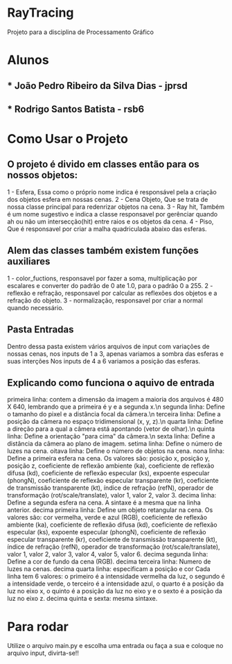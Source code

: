 # RayTracing
Projeto para a disciplina de Processamento Gráfico

# Alunos 
## * João Pedro Ribeiro da Silva Dias - jprsd
## * Rodrigo Santos Batista - rsb6 

# Como Usar o Projeto
## O projeto é divido em classes então para os nossos objetos:
1 - Esfera, Essa como o próprio nome indica é responsável pela a criação dos objetos esfera em nossas cenas.
2 - Cena Objeto, Que se trata de nossa classe principal para redenrizar objetos na cena.
3 - Ray hit, Também é um nome sugestivo e indica a classe responsavel por gerênciar quando ah ou não um intersecção(hit) entre raios e os objetos da cena.
4 - Piso, Que é responsavel por criar a malha quadriculada abaixo das esferas.

## Alem das classes também existem funções auxiliares 
1 - color_fuctions, responsavel por fazer a soma, multiplicação por escalares e converter do padrão de 0 ate 1.0, para o padrão 0 a 255.
2 - reflexão e refração, responsavel por calcular as reflexões dos objetos e a refração do objeto.
3 - normalização, responsavel por criar a normal quando necessário.

## Pasta Entradas
Dentro dessa pasta existem vários arquivos de input com variações de nossas cenas, nos inputs de 1 a 3, apenas variamos a sombra das esferas e suas interções
Nos inputs de 4 a 6 variamos a posição das esferas.

## Explicando como funciona o aquivo de entrada
primeira linha: contem a dimensão da imagem a maioria dos arquivos é 480 X 640, lembrando que a primeira é y e a segunda x.\n
segunda linha: Define o tamanho do pixel e a distância focal da câmera.\n
terceira linha: Define a posição da câmera no espaço tridimensional (x, y, z).\n
quarta linha: Define a direção para a qual a câmera está apontando (vetor de olhar).\n
quinta linha: Define a orientação "para cima" da câmera.\n
sexta linha: Define a distância da câmera ao plano de imagem.
setima linha: Define o número de luzes na cena.
oitava linha: Define o número de objetos na cena.
nona linha: Define a primeira esfera na cena. Os valores são: posição x, posição y, posição z, coeficiente de reflexão ambiente (ka), coeficiente de reflexão difusa (kd), coeficiente de reflexão especular (ks), expoente especular (phongN), coeficiente de reflexão especular transparente (kr), coeficiente de transmissão transparente (kt), índice de refração (refN), operador de transformação (rot/scale/translate), valor 1, valor 2, valor 3.
decima linha: Define a segunda esfera na cena. A sintaxe é a mesma que na linha anterior.
decima primeira linha: Define um objeto retangular na cena. Os valores são: cor vermelha, verde e azul (RGB), coeficiente de reflexão ambiente (ka), coeficiente de reflexão difusa (kd), coeficiente de reflexão especular (ks), expoente especular (phongN), coeficiente de reflexão especular transparente (kr), coeficiente de transmissão transparente (kt), índice de refração (refN), operador de transformação (rot/scale/translate), valor 1, valor 2, valor 3, valor 4, valor 5, valor 6.
decima segunda linha: Define a cor de fundo da cena (RGB).
decima terceira linha: Numero de luzes na cenas.
decima quarta linha: especificam a posição e cor Cada linha tem 6 valores: o primeiro é a intensidade vermelha da luz, o segundo é a intensidade verde, o terceiro é a intensidade azul, o quarto é a posição da luz no eixo x, o quinto é a posição da luz no eixo y e o sexto é a posição da luz no eixo z.
decima quinta e sexta: mesma sintaxe.

# Para rodar
Utilize o arquivo main.py e escolha uma entrada ou faça a sua e coloque no arquivo input, divirta-se!!

